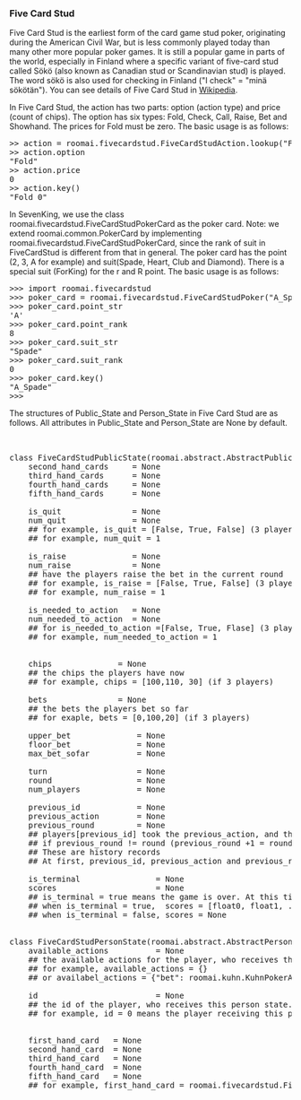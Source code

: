 ### Five Card Stud

Five Card Stud is the earliest form of the card game stud poker, originating during the American Civil War, but is less commonly played today than many other more popular poker games.
It is still a popular game in parts of the world, especially in Finland where a specific variant of five-card stud called Sökö (also known as Canadian stud or Scandinavian stud) is played.
The word sökö is also used for checking in Finland ("I check" = "minä sökötän"). You can see details of Five Card Stud in [Wikipedia](https://en.wikipedia.org/wiki/Five-card_stud).

In Five Card Stud, the action has two parts: option (action type) and price (count of chips). The option has six types: Fold, Check, Call, Raise, Bet
and Showhand. The prices for Fold must be zero. The basic usage is as follows:
<pre>
>> action = roomai.fivecardstud.FiveCardStudAction.lookup("Fold_0")
>> action.option
"Fold"
>> action.price
0
>> action.key()
"Fold_0"
</pre>

In SevenKing, we use the class roomai.fivecardstud.FiveCardStudPokerCard as the poker card. Note: we extend roomai.common.PokerCard by implementing roomai.fivecardstud.FiveCardStudPokerCard, since the rank of suit in FiveCardStud is different from that in general.
The poker card has the point (2, 3, A for example) and suit(Spade, Heart, Club and Diamond). There is a special suit (ForKing) for the r and R point.
The basic usage is as follows:
<pre>
>>> import roomai.fivecardstud
>>> poker_card = roomai.fivecardstud.FiveCardStudPoker("A_Spade")
>>> poker_card.point_str
'A'
>>> poker_card.point_rank
8
>>> poker_card.suit_str
"Spade"
>>> poker_card.suit_rank
0
>>> poker_card.key()
"A_Spade"
>>>
</pre>


The structures of Public_State and Person_State in Five Card Stud are as follows. All attributes in Public_State and Person_State are None by default.

<pre>


class FiveCardStudPublicState(roomai.abstract.AbstractPublicState):
    second_hand_cards     = None
    third_hand_cards      = None
    fourth_hand_cards     = None
    fifth_hand_cards      = None

    is_quit               = None
    num_quit              = None
    ## for example, is_quit = [False, True, False] (3 players)
    ## for example, num_quit = 1

    is_raise              = None
    num_raise             = None
    ## have the players raise the bet in the current round
    ## for example, is_raise = [False, True, False] (3 players)
    ## for example, num_raise = 1

    is_needed_to_action   = None
    num_needed_to_action  = None
    ## for is_needed_to_action =[False, True, Flase] (3 players)
    ## for example, num_needed_to_action = 1


    chips              = None
    ## the chips the players have now
    ## for example, chips = [100,110, 30] (if 3 players)

    bets               = None
    ## the bets the players bet so far
    ## for exaple, bets = [0,100,20] (if 3 players)

    upper_bet              = None
    floor_bet              = None
    max_bet_sofar          = None

    turn                   = None
    round                  = None
    num_players            = None

    previous_id            = None
    previous_action        = None
    previous_round         = None
    ## players[previous_id] took the previous_action, and the round was previous_round before this action.
    ## if previous_round != round (previous_round +1 = round) means the round changes
    ## These are history records
    ## At first, previous_id, previous_action and previous_round = None

    is_terminal                = None
    scores                     = None
    ## is_terminal = true means the game is over. At this time, scores is not None
    ## when is_terminal = true,  scores = [float0, float1, ..., float_n].
    ## when is_terminal = false, scores = None


class FiveCardStudPersonState(roomai.abstract.AbstractPersonState):
    available_actions          = None
    ## the available actions for the player, who receives this person state.
    ## for example, available_actions = {}
    ## or availabel_actions = {"bet": roomai.kuhn.KuhnPokerAction("bet")}

    id                         = None
    ## the id of the player, who receives this person state.
    ## for example, id = 0 means the player receiving this person state is players[0]


    first_hand_card   = None
    second_hand_card  = None
    third_hand_card   = None
    fourth_hand_card  = None
    fifth_hand_card   = None
    ## for example, first_hand_card = roomai.fivecardstud.FiveCardStudPokerCard.lookup("A_Spade")


</pre>

